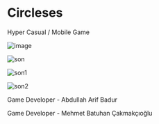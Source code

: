 # Circleses
Hyper Casual / Mobile Game


![image](https://user-images.githubusercontent.com/58887302/133149481-c694cb29-a102-4af3-82ff-bd88c96735c3.png)

![son](https://user-images.githubusercontent.com/58887302/133148150-d57277cf-1aa6-42fd-9cad-ac6b468c9f01.PNG)

![son1](https://user-images.githubusercontent.com/58887302/133148156-48b6c160-7640-49a0-a744-ca5cf432f36f.PNG)

![son2](https://user-images.githubusercontent.com/58887302/133148163-f1faed85-5fb7-4a71-bd21-d57c74a8cb6e.PNG)



Game Developer - Abdullah Arif Badur

Game Developer - Mehmet Batuhan Çakmakçıoğlu
